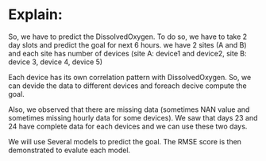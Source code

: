 # Explain:
So, we have to predict the DissolvedOxygen. To do so, we have to take 2 day slots and predict the goal for next 6 hours. we have 2 sites (A and B) and each site has number of devices (site A: device1 and device2, site B: device 3, device 4, device 5)

Each device has its own correlation pattern with DissolvedOxygen. So, we can devide the data to different devices and foreach decive compute the goal.

Also, we observed that there are missing data (sometimes NAN value and sometimes missing hourly data for some devices). We saw that days 23 and 24 have complete data for each devices and we can use these two days.

We will use Several models to predict the goal. The RMSE score is then demonstrated to evalute each model.
